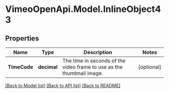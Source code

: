 # VimeoOpenApi.Model.InlineObject43
## Properties

Name | Type | Description | Notes
------------ | ------------- | ------------- | -------------
**TimeCode** | **decimal** | The time in seconds of the video frame to use as the thumbnail image. | [optional] 

[[Back to Model list]](../README.md#documentation-for-models) [[Back to API list]](../README.md#documentation-for-api-endpoints) [[Back to README]](../README.md)

